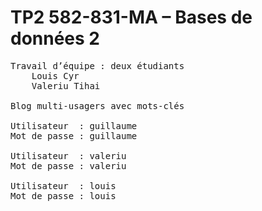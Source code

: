 TP2 582-831-MA – Bases de données 2
=======
<pre>
Travail d’équipe : deux étudiants
	Louis Cyr
	Valeriu Tihai 
	
Blog multi-usagers avec mots-clés

Utilisateur  : guillaume
Mot de passe : guillaume

Utilisateur  : valeriu
Mot de passe : valeriu

Utilisateur  : louis
Mot de passe : louis
</pre>
